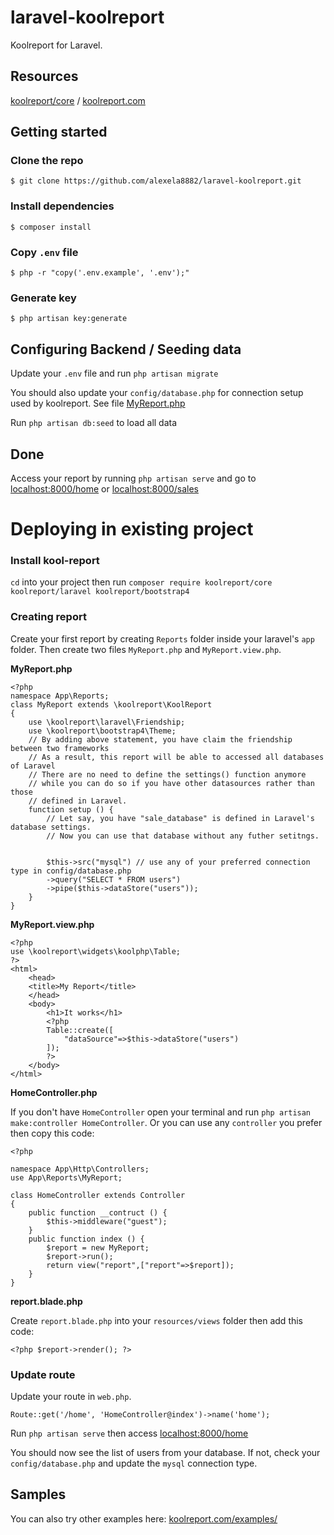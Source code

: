 # laravel-koolreport
Koolreport for Laravel.

## Resources

[koolreport/core](https://github.com/koolreport/core) / [koolreport.com](https://www.koolreport.com/)

## Getting started

### Clone the repo
`$ git clone https://github.com/alexela8882/laravel-koolreport.git`

### Install dependencies
`$ composer install`

### Copy `.env` file
`$ php -r "copy('.env.example', '.env');"`

### Generate key
`$ php artisan key:generate`

## Configuring Backend / Seeding data
Update your `.env` file and run `php artisan migrate`

You should also update your `config/database.php` for connection setup used by koolreport. See file [MyReport.php](/app/Reports/MyReport.php)

Run `php artisan db:seed` to load all data

## Done

Access your report by running `php artisan serve` and go to [localhost:8000/home](http://localhost:8000/home) or [localhost:8000/sales](http://localhost:8000/sales)

# Deploying in existing project

### Install kool-report

`cd` into your project then run `composer require koolreport/core koolreport/laravel koolreport/bootstrap4`

### Creating report

Create your first report by creating `Reports` folder inside your laravel's `app` folder.
Then create two files `MyReport.php` and `MyReport.view.php`.

**MyReport.php**
```
<?php
namespace App\Reports;
class MyReport extends \koolreport\KoolReport
{
    use \koolreport\laravel\Friendship;
    use \koolreport\bootstrap4\Theme;
    // By adding above statement, you have claim the friendship between two frameworks
    // As a result, this report will be able to accessed all databases of Laravel
    // There are no need to define the settings() function anymore
    // while you can do so if you have other datasources rather than those
    // defined in Laravel.
    function setup () {
        // Let say, you have "sale_database" is defined in Laravel's database settings.
        // Now you can use that database without any futher setitngs.
        
        
        $this->src("mysql") // use any of your preferred connection type in config/database.php
        ->query("SELECT * FROM users")
        ->pipe($this->dataStore("users")); 
    }
}
```

**MyReport.view.php**
```
<?php
use \koolreport\widgets\koolphp\Table;
?>
<html>
    <head>
    <title>My Report</title>
    </head>
    <body>
        <h1>It works</h1>
        <?php
        Table::create([
            "dataSource"=>$this->dataStore("users")
        ]);
        ?>
    </body>
</html>
```

**HomeController.php**

If you don't have `HomeController` open your terminal and run `php artisan make:controller HomeController`. Or you can use any `controller` you prefer then copy this code:

```
<?php

namespace App\Http\Controllers;
use App\Reports\MyReport;

class HomeController extends Controller
{
    public function __contruct () {
        $this->middleware("guest");
    }
    public function index () {
        $report = new MyReport;
        $report->run();
        return view("report",["report"=>$report]);
    }
}
```

**report.blade.php**

Create `report.blade.php` into your `resources/views` folder then add this code:

```
<?php $report->render(); ?>
```

### Update route

Update your route in `web.php`.

```
Route::get('/home', 'HomeController@index')->name('home');
```

Run `php artisan serve` then access [localhost:8000/home](http://localhost:8000/home)

You should now see the list of users from your database.
If not, check your `config/database.php` and update the `mysql` connection type.

## Samples

You can also try other examples here: [koolreport.com/examples/](https://www.koolreport.com/examples/)
